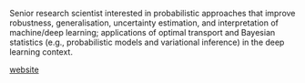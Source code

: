 Senior research scientist interested in probabilistic approaches that improve robustness, generalisation, uncertainty estimation, and interpretation of machine/deep learning; applications of optimal transport and Bayesian statistics (e.g., probabilistic models and variational inference) in the deep learning context.

<p> <a href="https://hezgit.github.io">website</a> </p>
